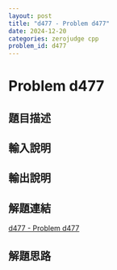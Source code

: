 ```yaml
---
layout: post
title: "d477 - Problem d477"
date: 2024-12-20
categories: zerojudge cpp
problem_id: d477
---
```


# Problem d477

## 題目描述



## 輸入說明



## 輸出說明



## 解題連結

[d477 - Problem d477](https://zerojudge.tw/ShowProblem?problemid=d477)

## 解題思路

